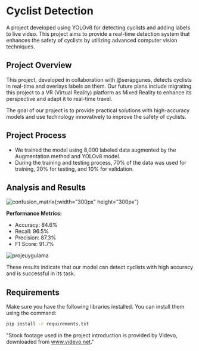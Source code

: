# Cyclist Detection

A project developed using YOLOv8 for detecting cyclists and adding labels to live video. This project aims to provide a real-time detection system that enhances the safety of cyclists by utilizing advanced computer vision techniques.

## Project Overview

This project, developed in collaboration with @serapgunes, detects cyclists in real-time and overlays labels on them. Our future plans include migrating this project to a VR (Virtual Reality) platform as Mixed Reality to enhance its perspective and adapt it to real-time travel.

The goal of our project is to provide practical solutions with high-accuracy models and use technology innovatively to improve the safety of cyclists.

## Project Process

- We trained the model using 8,000 labeled data augmented by the Augmentation method and YOLOv8 model.
- During the training and testing process, 70% of the data was used for training, 20% for testing, and 10% for validation.

## Analysis and Results
![confusion_matrix](https://github.com/tetrakup/cyclist_detection/assets/97338156/b296f275-c918-42c6-83c1-09f6bf746090){:width="300px" height="300px"}

**Performance Metrics:**
- Accuracy: 84.6%
- Recall: 96.5%
- Precision: 87.3%
- F1 Score: 91.7%

![projeuygulama](https://github.com/tetrakup/cyclist_detection/assets/97338156/32a70baa-bf38-4268-835c-78a9c94811cc)


These results indicate that our model can detect cyclists with high accuracy and is successful in its task.



## Requirements

Make sure you have the following libraries installed. You can install them using the command:
```sh
pip install -r requirements.txt
```

"Stock footage used in the project introduction is provided by Videvo, downloaded from www.videvo.net."

